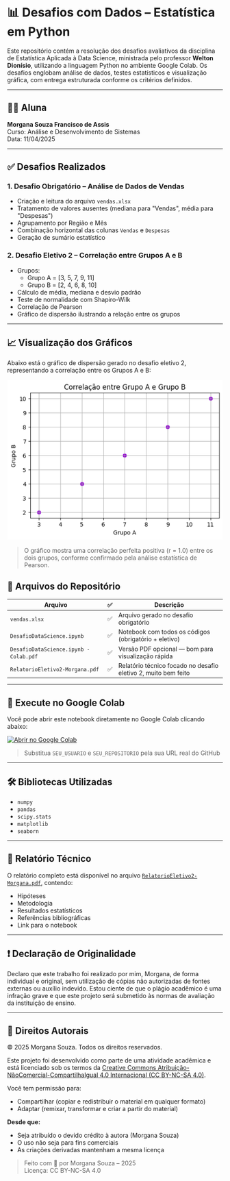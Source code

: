 # 📊 Desafios com Dados – Estatística em Python

Este repositório contém a resolução dos desafios avaliativos da disciplina de Estatística Aplicada à Data Science, ministrada pelo professor **Welton Dionísio**, utilizando a linguagem Python no ambiente Google Colab. Os desafios englobam análise de dados, testes estatísticos e visualização gráfica, com entrega estruturada conforme os critérios definidos.


---

## 👩‍💻 Aluna
**Morgana Souza Francisco de Assis**  
Curso: Análise e Desenvolvimento de Sistemas  
Data: 11/04/2025

---

## ✅ Desafios Realizados

### 1. Desafio Obrigatório – Análise de Dados de Vendas
- Criação e leitura do arquivo `vendas.xlsx`
- Tratamento de valores ausentes (mediana para "Vendas", média para "Despesas")
- Agrupamento por Região e Mês
- Combinação horizontal das colunas `Vendas` e `Despesas`
- Geração de sumário estatístico

### 2. Desafio Eletivo 2 – Correlação entre Grupos A e B
- Grupos:
  - Grupo A = [3, 5, 7, 9, 11]
  - Grupo B = [2, 4, 6, 8, 10]
- Cálculo de média, mediana e desvio padrão
- Teste de normalidade com Shapiro-Wilk
- Correlação de Pearson
- Gráfico de dispersão ilustrando a relação entre os grupos

---

## 📈 Visualização dos Gráficos

Abaixo está o gráfico de dispersão gerado no desafio eletivo 2, representando a correlação entre os Grupos A e B:

![Gráfico de Dispersão](./graficodispersao.png)

> O gráfico mostra uma correlação perfeita positiva (r = 1.0) entre os dois grupos, conforme confirmado pela análise estatística de Pearson.


## 📂 Arquivos do Repositório

| Arquivo                                 | ✅ | Descrição                                                   |
|-----------------------------------------|----|-------------------------------------------------------------|
| `vendas.xlsx`                           | ✅ | Arquivo gerado no desafio obrigatório                      |
| `DesafioDataScience.ipynb`              | ✅ | Notebook com todos os códigos (obrigatório + eletivo)      |
| `DesafioDataScience.ipynb - Colab.pdf`  | ✅ | Versão PDF opcional — bom para visualização rápida         |
| `RelatorioEletivo2-Morgana.pdf`         | ✅ | Relatório técnico focado no desafio eletivo 2, muito bem feito |

---

## 🚀 Execute no Google Colab

Você pode abrir este notebook diretamente no Google Colab clicando abaixo:

[![Abrir no Google Colab](https://colab.research.google.com/assets/colab-badge.svg)](https://colab.research.google.com/drive/10PysThIthQWhy8r3_kDDCHk8su9ZLzQj?usp=sharing)

> Substitua `SEU_USUARIO` e `SEU_REPOSITORIO` pela sua URL real do GitHub

---

## 🛠️ Bibliotecas Utilizadas

- `numpy`
- `pandas`
- `scipy.stats`
- `matplotlib`
- `seaborn`

---

## 📄 Relatório Técnico

O relatório completo está disponível no arquivo [`RelatorioEletivo2-Morgana.pdf`](./RelatorioEletivo2-Morgana.pdf), contendo:
- Hipóteses
- Metodologia
- Resultados estatísticos
- Referências bibliográficas
- Link para o notebook

---

## ❗ Declaração de Originalidade

Declaro que este trabalho foi realizado por mim, Morgana, de forma individual e original, 
sem utilização de cópias não autorizadas de fontes externas ou auxílio indevido. 
Estou ciente de que o plágio acadêmico é uma infração grave e que este projeto
será submetido às normas de avaliação da instituição de ensino.

---

## 🧾 Direitos Autorais

© 2025 Morgana Souza. Todos os direitos reservados.

Este projeto foi desenvolvido como parte de uma atividade acadêmica e está licenciado sob os termos da [Creative Commons Atribuição-NãoComercial-CompartilhaIgual 4.0 Internacional (CC BY-NC-SA 4.0)](https://creativecommons.org/licenses/by-nc-sa/4.0/deed.pt-br).

Você tem permissão para:
- Compartilhar (copiar e redistribuir o material em qualquer formato)
- Adaptar (remixar, transformar e criar a partir do material)

**Desde que:**
- Seja atribuído o devido crédito à autora (Morgana Souza)
- O uso não seja para fins comerciais
- As criações derivadas mantenham a mesma licença

> Feito com 💜 por Morgana Souza – 2025  
> Licença: CC BY-NC-SA 4.0
